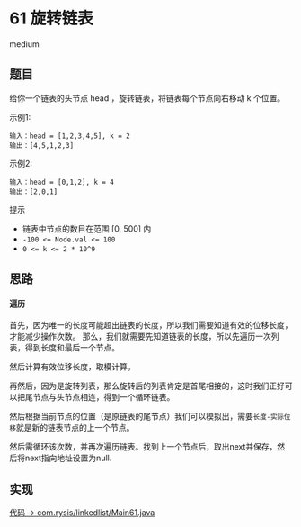 # 61 旋转链表

medium

## 题目

给你一个链表的头节点 head ，旋转链表，将链表每个节点向右移动 k 个位置。


示例1:
```
输入：head = [1,2,3,4,5], k = 2
输出：[4,5,1,2,3]
```
示例2:
```
输入：head = [0,1,2], k = 4
输出：[2,0,1]
```
提示
- 链表中节点的数目在范围 [0, 500] 内
- `-100 <= Node.val <= 100`
- `0 <= k <= 2 * 10^9`

## 思路

#### 遍历

首先，因为唯一的长度可能超出链表的长度，所以我们需要知道有效的位移长度，才能减少操作次数。
那么，我们就需要先知道链表的长度，所以先遍历一次列表，得到长度和最后一个节点。

然后计算有效位移长度，取模计算。

再然后，因为是旋转列表，那么旋转后的列表肯定是首尾相接的，这时我们正好可以把尾节点与头节点相连，得到一个循环链表。

然后根据当前节点的位置（是原链表的尾节点）我们可以模拟出，需要`长度-实际位移`就是新的链表节点的上一个节点。

然后需循环该次数，并再次遍历链表。找到上一个节点后，取出next并保存，然后将next指向地址设置为null.

## 实现

[代码 -> com.rysis/linkedlist/Main61.java](../../src/com/rysis/linkedlist/Main61.java)